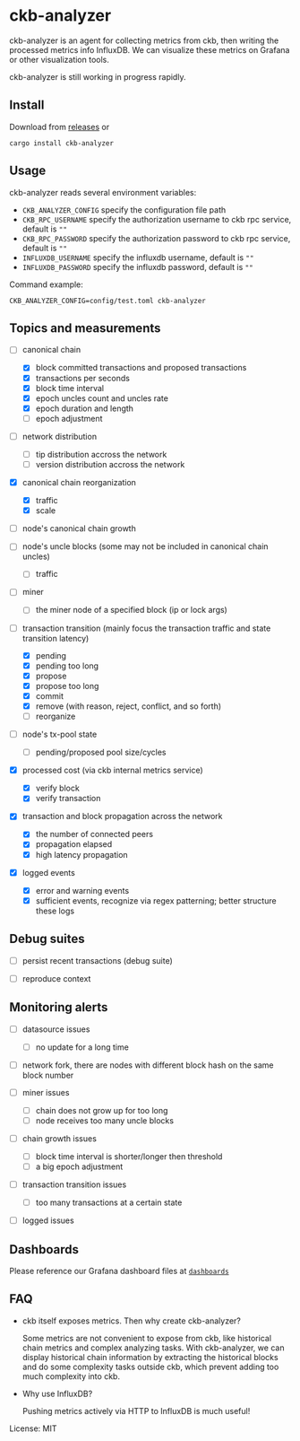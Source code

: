# ckb-analyzer

ckb-analyzer is an agent for collecting metrics from ckb, then writing the processed metrics
info InfluxDB. We can visualize these metrics on Grafana or other visualization tools.

ckb-analyzer is still working in progress rapidly.

## Install

Download from [releases](https://github.com/keroro520/ckb-analyzer/releases) or

```shell
cargo install ckb-analyzer
```

## Usage

ckb-analyzer reads several environment variables:

* `CKB_ANALYZER_CONFIG` specify the configuration file path
* `CKB_RPC_USERNAME` specify the authorization username to ckb rpc service, default is `""`
* `CKB_RPC_PASSWORD` specify the authorization password to ckb rpc service, default is `""`
* `INFLUXDB_USERNAME` specify the influxdb username, default is `""`
* `INFLUXDB_PASSWORD` specify the influxdb password, default is `""`

Command example:

```shell
CKB_ANALYZER_CONFIG=config/test.toml ckb-analyzer
```

## Topics and measurements

* [ ] canonical chain
  - [x] block committed transactions and proposed transactions
  - [x] transactions per seconds
  - [x] block time interval
  - [x] epoch uncles count and uncles rate
  - [x] epoch duration and length
  - [ ] epoch adjustment

* [ ] network distribution
  * [ ] tip distribution accross the network
  * [ ] version distribution accross the network

* [x] canonical chain reorganization
  * [x] traffic
  * [x] scale

* [ ] node's canonical chain growth

* [ ] node's uncle blocks (some may not be included in canonical chain uncles)
  - [ ] traffic

* [ ] miner
  - [ ] the miner node of a specified block (ip or lock args)

* [ ] transaction transition (mainly focus the transaction traffic and state transition latency)
  - [x] pending
  - [x] pending too long
  - [x] propose
  - [x] propose too long
  - [x] commit
  - [x] remove (with reason, reject, conflict, and so forth)
  - [ ] reorganize

* [ ] node's tx-pool state
  - [ ] pending/proposed pool size/cycles

* [x] processed cost (via ckb internal metrics service)
  - [x] verify block
  - [x] verify transaction

* [x] transaction and block propagation across the network
  - [x] the number of connected peers
  - [x] propagation elapsed
  - [x] high latency propagation

* [x] logged events
  - [x] error and warning events
  - [x] sufficient events, recognize via regex patterning; better structure these logs

## Debug suites

* [ ] persist recent transactions (debug suite)

* [ ] reproduce context

## Monitoring alerts

* [ ] datasource issues
  - [ ] no update for a long time

* [ ] network fork, there are nodes with different block hash on the same block number

* [ ] miner issues
  - [ ] chain does not grow up for too long
  - [ ] node receives too many uncle blocks

* [ ] chain growth issues
  - [ ] block time interval is shorter/longer then threshold
  - [ ] a big epoch adjustment

* [ ] transaction transition issues
  - [ ] too many transactions at a certain state

* [ ] logged issues

## Dashboards

Please reference our Grafana dashboard files at [`dashboards`](https://github.com/keroro520/ckb-analyzer/tree/main/dashboards)

## FAQ

* ckb itself exposes metrics. Then why create ckb-analyzer?

  Some metrics are not convenient to expose from ckb, like historical chain metrics and complex
  analyzing tasks. With ckb-analyzer, we can display historical chain information by extracting
  the historical blocks and do some complexity tasks outside ckb, which prevent adding too much
  complexity into ckb.

* Why use InfluxDB?

  Pushing metrics actively via HTTP to InfluxDB is much useful!

License: MIT
